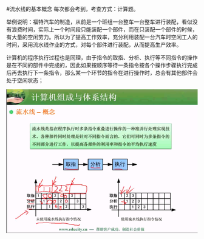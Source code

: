 #流水线的基本概念
每次都会考到，考查方式：计算题。

举例说明：福特汽车的制造，从前是一个班组一台整车一台整车进行装配，看似没有浪费时间，实际上一个时间段只能装配一个部件，而在只装配一个部件的时候，有大量的空闲劳力。所以为了提高工作效率，充分利用装配一台汽车时空闲工人的时间，采用流水线作业的方式，对每个部件进行装配，从而提高生产效率。

计算机的程序执行过程也是同理，由于指令的取指、分析、执行等不同指令的操作是在不同的部件中完成的，因此如果按顺序等待一条指令按各个操作步骤执行完成后再去执行下一条指令，那么某一个环节的指令在进行操作时，总会有其他部件会处于空闲状态；

![](/imgs/1.2.7-1流水线的基本概念.png)

